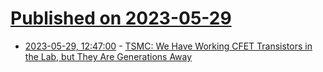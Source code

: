 # [Published on 2023-05-29](index.md)

* [2023-05-29, 12:47:00](https://soylentnews.org/article.pl?sid=23/05/28/1128217&from=rss) - [TSMC: We Have Working CFET Transistors in the Lab, but They Are Generations Away](https://soylentnews.org/article.pl?sid=23/05/28/1128217&from=rss)
